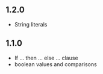 ## 1.2.0

* String literals

## 1.1.0

* If ... then ... else ... clause
* boolean values and comparisons
